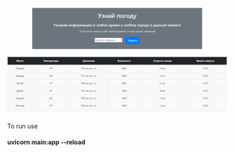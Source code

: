 ![alt text](https://github.com/ShipilovS/fastapi-weather/blob/master/info.gif)

To run use

#### uvicorn main:app --reload